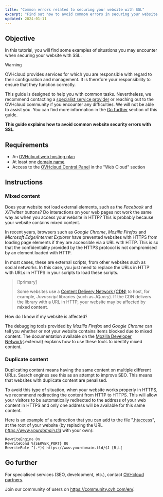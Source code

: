 ```yaml
---
title: "Common errors related to securing your website with SSL"
excerpt: "Find out how to avoid common errors in securing your website with SSL"
updated: 2024-01-11
---
```


## Objective

In this tutorial, you will find some examples of situations you may encounter when securing your website with SSL.

> [!warning]
>
> OVHcloud provides services for which you are responsible with regard to their configuration and management. It is therefore your responsibility to ensure that they function correctly.
>
> This guide is designed to help you with common tasks. Nevertheless, we recommend contacting a [specialist service provider](/links/partner) or reaching out to the OVHcloud community if you encounter any difficulties. We will not be able to assist you. You can find more information in the [Go further](#go-further) section of this guide.
>

**This guide explains how to avoid common website security errors with SSL.**

## Requirements

- An [OVHcloud web hosting plan](/links/web/hosting)
- At least one [domain name](https://www.ovhcloud.com/asia/domains/)
- Access to the [OVHcloud Control Panel](/links/manager) in the "Web Cloud" section

## Instructions

### Mixed content

Does your website not load external elements, such as the *Facebook* and *X/Twitter* buttons? Do interactions on your web pages not work the same way as when you access your website in HTTP? This is probably because your website contains mixed content. 

In recent years, browsers such as *Google Chrome*, *Mozilla Firefox* and *Microsoft Edge/Internet Explorer* have prevented websites with HTTPS from loading page elements if they are accessible via a URL with HTTP. This is so that the confidentiality provided by the HTTPS protocol is not compromised by an element loaded with HTTP. 

In most cases, these are external scripts, from other websites such as social networks. In this case, you just need to replace the URLs in HTTP with URLs in HTTPS in your scripts to load these scripts.

> [!primary]
>
> Some websites use a [Content Delivery Network (CDN)](/pages/web_cloud/web_hosting/cdn_how_to_use_cdn) to host, for example, *Javascript* libraries (such as *JQuery*). 
> If the CDN delivers the library with a URL in HTTP, your website may be affected by **mixed content**. 
>

How do I know if my website is affected?

The debugging tools provided by *Mozilla Firefox* and *Google Chrome* can tell you whether or not your website contains items blocked due to mixed content. The documentation available on the [Mozilla Developer Network](https://developer.mozilla.org/en-us/docs/Web/Security/Mixed_content){.external} explains how to use these tools to identify mixed content.

### Duplicate content

Duplicating content means having the same content on multiple different URLs. Search engines see this as an attempt to improve SEO. This means that websites with duplicate content are penalised.

To avoid this type of situation, when your website works properly in HTTPS, we recommend redirecting the content from HTTP to HTTPS. This will allow your visitors to be automatically redirected to the address of your web content in HTTPS and only one address will be available for this same content. 

Here is an example of a redirection that you can add to the file "[.htaccess](/pages/web_cloud/web_hosting/htaccess_url_rewriting_using_mod_rewrite)", at the root of your website (by replacing the URL *https://www.yourdomain.tld* with your own):

```
RewriteEngine On
RewriteCond %{SERVER_PORT} 80
RewriteRule ^(.*)$ https://www.yourdomain.tld/$1 [R,L]
```

## Go further <a name="go-further"></a>
 
For specialised services (SEO, development, etc.), contact [OVHcloud partners](/links/partner).
 
Join our community of users on <https://community.ovh.com/en/>.
